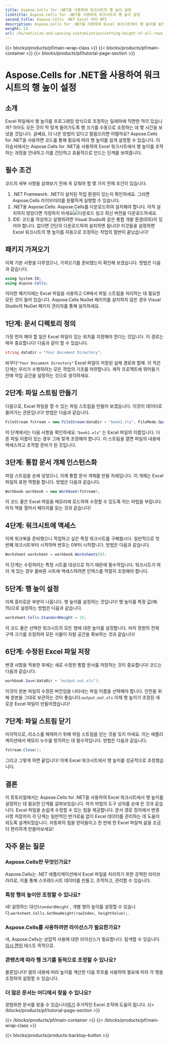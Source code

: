 ```yaml
---
title: Aspose.Cells for .NET을 사용하여 워크시트의 행 높이 설정
linktitle: Aspose.Cells for .NET을 사용하여 워크시트의 행 높이 설정
second_title: Aspose.Cells .NET Excel 처리 API
description: Aspose.Cells for .NET을 사용하여 Excel 워크시트에서 행 높이를 쉽게 설정하세요. 단계별 지침은 포괄적인 가이드를 따르세요.
weight: 13
url: /ko/net/size-and-spacing-customization/setting-height-of-all-rows-in-worksheet/
---
```


{{< blocks/products/pf/main-wrap-class >}}
{{< blocks/products/pf/main-container >}}
{{< blocks/products/pf/tutorial-page-section >}}

# Aspose.Cells for .NET을 사용하여 워크시트의 행 높이 설정

## 소개
Excel 파일에서 행 높이를 프로그래밍 방식으로 조정하는 딜레마에 직면한 적이 있습니까? 아마도 모든 것이 딱 맞게 들어가도록 행 크기를 수동으로 조정하는 데 몇 시간을 보냈을 것입니다. 글쎄요, 더 나은 방법이 있다고 말씀드리면 어떨까요? Aspose.Cells for .NET을 사용하면 코드를 통해 필요에 따라 행 높이를 쉽게 설정할 수 있습니다. 이 자습서에서는 Aspose.Cells for .NET을 사용하여 Excel 워크시트에서 행 높이를 조작하는 과정을 안내하고 이를 간단하고 효율적으로 만드는 단계를 보여줍니다.
## 필수 조건
코드의 세부 사항을 살펴보기 전에 꼭 갖춰야 할 몇 가지 전제 조건이 있습니다.
1. .NET Framework: .NET이 설치된 작업 환경이 있는지 확인하세요. 그러면 Aspose.Cells 라이브러리를 원활하게 실행할 수 있습니다.
2.  .NET용 Aspose.Cells: Aspose.Cells를 다운로드하여 설치해야 합니다. 아직 설치하지 않았다면 걱정하지 마세요![다운로드 링크](https://releases.aspose.com/cells/net/) 최신 버전을 다운로드하세요.
3. IDE: 코드를 작성하고 실행하려면 Visual Studio와 같은 통합 개발 환경(IDE)이 있어야 합니다. 없다면 간단히 다운로드하여 설치하면 됩니다!
이것들을 설정하면 Excel 워크시트의 행 높이를 자동으로 조정하는 작업의 절반이 끝났습니다!
## 패키지 가져오기
이제 기본 사항을 다루었으니, 가져오기를 준비했는지 확인해 보겠습니다. 방법은 다음과 같습니다.
```csharp
using System.IO;
using Aspose.Cells;
```
이러한 패키지에는 Excel 파일을 사용하고 C#에서 파일 스트림을 처리하는 데 필요한 모든 것이 들어 있습니다. Aspose.Cells NuGet 패키지를 설치하지 않은 경우 Visual Studio의 NuGet 패키지 관리자를 통해 설치하세요.
## 1단계: 문서 디렉토리 정의
가장 먼저 해야 할 일은 Excel 파일이 있는 위치를 지정해야 한다는 것입니다. 이 경로는 매우 중요합니다! 다음과 같이 할 수 있습니다.
```csharp
string dataDir = "Your Document Directory";
```
 바꾸다`"Your Document Directory"` Excel 파일이 저장된 실제 경로와 함께. 이 작은 단계는 우리가 수행하려는 모든 작업의 기초를 마련합니다. 제작 프로젝트에 뛰어들기 전에 작업 공간을 설정하는 것으로 생각하세요.
## 2단계: 파일 스트림 만들기
다음으로, Excel 파일을 열 수 있는 파일 스트림을 만들어 보겠습니다. 이것이 데이터로 들어가는 관문입니다! 방법은 다음과 같습니다.
```csharp
FileStream fstream = new FileStream(dataDir + "book1.xls", FileMode.Open);
```
 이 단계에서는 다음 사항을 확인하세요.`"book1.xls"` 는 Excel 파일의 이름입니다. 다른 파일 이름이 있는 경우 그에 맞게 조정해야 합니다. 이 스트림을 열면 파일의 내용에 액세스하고 조작할 준비가 된 것입니다.
## 3단계: 통합 문서 개체 인스턴스화
파일 스트림을 손에 넣었으니, 이제 통합 문서 개체를 만들 차례입니다. 이 개체는 Excel 파일의 표현 역할을 합니다. 방법은 다음과 같습니다.
```csharp
Workbook workbook = new Workbook(fstream);
```
이 코드 줄은 Excel 파일을 메모리에 로드하여 수정할 수 있도록 하는 마법을 부립니다. 마치 책을 열어서 페이지를 읽는 것과 같습니다!
## 4단계: 워크시트에 액세스
이제 워크북을 준비했으니 작업하고 싶은 특정 워크시트를 구해봅시다. 일반적으로 첫 번째 워크시트부터 시작하며 번호는 0부터 시작합니다. 방법은 다음과 같습니다.
```csharp
Worksheet worksheet = workbook.Worksheets[0];
```
이 단계는 수정하려는 특정 시트를 대상으로 하기 때문에 필수적입니다. 워크시트가 여러 개 있는 경우 올바른 시트에 액세스하려면 인덱스를 적절히 조정해야 합니다.
## 5단계: 행 높이 설정
이제 흥미로운 부분이 나옵니다. 행 높이를 설정하는 것입니다! 행 높이를 특정 값(예: 15)으로 설정하는 방법은 다음과 같습니다.
```csharp
worksheet.Cells.StandardHeight = 15;
```
이 코드 줄은 선택한 워크시트의 모든 행에 대한 높이를 설정합니다. 마치 정원의 전체 구역 크기를 조정하여 모든 식물이 자랄 공간을 확보하는 것과 같습니다!
## 6단계: 수정된 Excel 파일 저장
변경 사항을 적용한 후에는 새로 수정한 통합 문서를 저장하는 것이 중요합니다! 코드는 다음과 같습니다.
```csharp
workbook.Save(dataDir + "output.out.xls");
```
 이것이 원본 파일의 수정된 버전임을 나타내는 파일 이름을 선택해야 합니다. 안전을 위해 원본을 그대로 보관하는 것이 좋습니다.`output.out.xls` 이제 행 높이가 조정된 새로운 Excel 파일이 만들어졌습니다!
## 7단계: 파일 스트림 닫기
마지막으로, 리소스를 해제하기 위해 파일 스트림을 닫는 것을 잊지 마세요. 이는 애플리케이션에서 메모리 누수를 방지하는 데 필수적입니다. 방법은 다음과 같습니다.
```csharp
fstream.Close();
```
그리고 그렇게 하면 끝입니다! 이제 Excel 워크시트에서 행 높이를 성공적으로 조정했습니다.
## 결론
이 튜토리얼에서는 Aspose.Cells for .NET을 사용하여 Excel 워크시트에서 행 높이를 설정하는 데 필요한 단계를 살펴보았습니다. 마치 마법의 도구 상자를 손에 든 것과 같습니다. Excel 파일을 손쉽게 수정할 수 있는 힘을 제공합니다. 문서 경로 정의에서 변경 사항 저장까지 각 단계는 일반적인 번거로움 없이 Excel 데이터를 관리하는 데 도움이 되도록 설계되었습니다. 자동화의 힘을 받아들이고 한 번에 한 Excel 파일씩 삶을 조금 더 편리하게 만들어보세요!
## 자주 묻는 질문
### Aspose.Cells란 무엇인가요?
Aspose.Cells는 .NET 애플리케이션에서 Excel 파일을 처리하기 위한 강력한 라이브러리로, 이를 통해 스프레드시트 데이터를 만들고, 조작하고, 관리할 수 있습니다.
### 특정 행의 높이만 조정할 수 있나요?
 네! 설정하는 대신`StandardHeight` , 개별 행의 높이를 설정할 수 있습니다.`worksheet.Cells.SetRowHeight(rowIndex, heightValue);`.
### Aspose.Cells를 사용하려면 라이선스가 필요한가요?
 네, Aspose.Cells는 상업적 사용에 대한 라이선스가 필요합니다. 탐색할 수 있습니다.[임시 면허](https://purchase.aspose.com/temporary-license/) 테스트 목적으로.
### 콘텐츠에 따라 행 크기를 동적으로 조정할 수 있나요?
물론입니다! 셀의 내용에 따라 높이를 계산한 다음 루프를 사용하여 필요에 따라 각 행을 조정하여 설정할 수 있습니다.
### 더 많은 문서는 어디에서 찾을 수 있나요?
 광범위한 문서를 찾을 수 있습니다[여기](https://reference.aspose.com/cells/net/) 추가적인 Excel 조작에 도움이 됩니다.
{{< /blocks/products/pf/tutorial-page-section >}}

{{< /blocks/products/pf/main-container >}}
{{< /blocks/products/pf/main-wrap-class >}}

{{< blocks/products/products-backtop-button >}}
